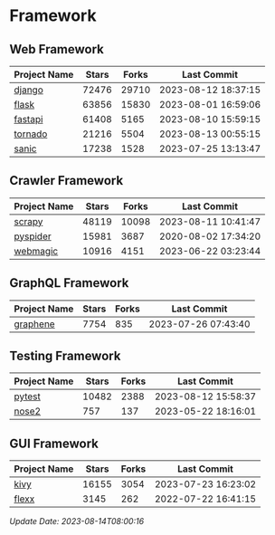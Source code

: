 # Framework

## Web Framework
| Project Name | Stars | Forks | Last Commit |
| ------------ | ----- | ----- | ----------- |
| [django](https://github.com/django/django) | 72476 | 29710 | 2023-08-12 18:37:15 |
| [flask](https://github.com/pallets/flask) | 63856 | 15830 | 2023-08-01 16:59:06 |
| [fastapi](https://github.com/tiangolo/fastapi) | 61408 | 5165 | 2023-08-10 15:59:15 |
| [tornado](https://github.com/tornadoweb/tornado) | 21216 | 5504 | 2023-08-13 00:55:15 |
| [sanic](https://github.com/sanic-org/sanic) | 17238 | 1528 | 2023-07-25 13:13:47 |

## Crawler Framework
| Project Name | Stars | Forks | Last Commit |
| ------------ | ----- | ----- | ----------- |
| [scrapy](https://github.com/scrapy/scrapy) | 48119 | 10098 | 2023-08-11 10:41:47 |
| [pyspider](https://github.com/binux/pyspider) | 15981 | 3687 | 2020-08-02 17:34:20 |
| [webmagic](https://github.com/code4craft/webmagic) | 10916 | 4151 | 2023-06-22 03:23:44 |

## GraphQL Framework
| Project Name | Stars | Forks | Last Commit |
| ------------ | ----- | ----- | ----------- |
| [graphene](https://github.com/graphql-python/graphene) | 7754 | 835 | 2023-07-26 07:43:40 |

## Testing Framework
| Project Name | Stars | Forks | Last Commit |
| ------------ | ----- | ----- | ----------- |
| [pytest](https://github.com/pytest-dev/pytest) | 10482 | 2388 | 2023-08-12 15:58:37 |
| [nose2](https://github.com/nose-devs/nose2) | 757 | 137 | 2023-05-22 18:16:01 |

## GUI Framework
| Project Name | Stars | Forks | Last Commit |
| ------------ | ----- | ----- | ----------- |
| [kivy](https://github.com/kivy/kivy) | 16155 | 3054 | 2023-07-23 16:23:02 |
| [flexx](https://github.com/flexxui/flexx) | 3145 | 262 | 2022-07-22 16:41:15 |

*Update Date: 2023-08-14T08:00:16*